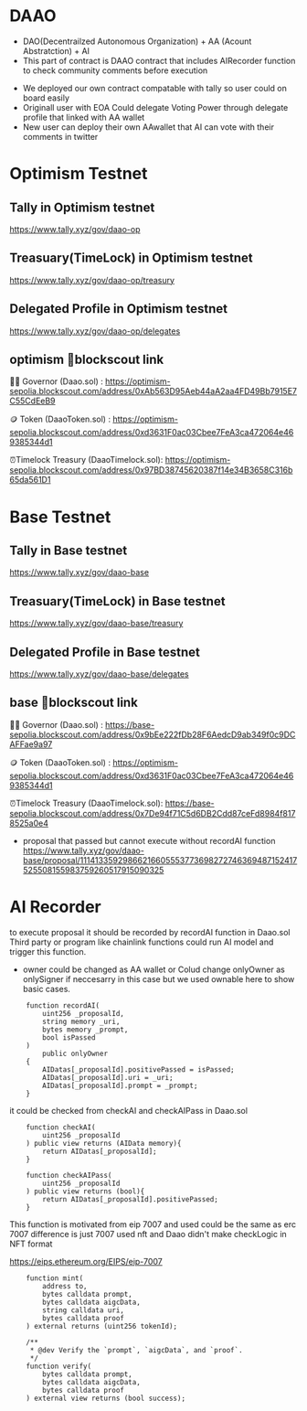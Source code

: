 # DAAO
- DAO(Decentrailzed Autonomous Organization) + AA (Acount Abstratction) + AI
- This part of contract is DAAO contract that includes AIRecorder function to check community comments before execution 

* We deployed our own contract compatable with tally so user could on board easily
* Originall user with EOA Could delegate Voting Power through delegate profile that linked with AA wallet
* New user can deploy their own AAwallet that AI can vote with their comments in twitter

# Optimism Testnet

## Tally in Optimism testnet
https://www.tally.xyz/gov/daao-op

## Treasuary(TimeLock) in Optimism testnet
https://www.tally.xyz/gov/daao-op/treasury

## Delegated Profile in Optimism testnet
https://www.tally.xyz/gov/daao-op/delegates

## optimism 🔗blockscout link

👨‍⚖️ Governor (Daao.sol) : https://optimism-sepolia.blockscout.com/address/0xAb563D95Aeb44aA2aa4FD49Bb7915E7C55CdEeB9

🪙 Token (DaaoToken.sol) : https://optimism-sepolia.blockscout.com/address/0xd3631F0ac03Cbee7FeA3ca472064e469385344d1

⏰Timelock Treasury (DaaoTimelock.sol): https://optimism-sepolia.blockscout.com/address/0x97BD38745620387f14e34B3658C316b65da561D1

# Base Testnet

## Tally in Base testnet
https://www.tally.xyz/gov/daao-base

## Treasuary(TimeLock) in Base testnet
https://www.tally.xyz/gov/daao-base/treasury

## Delegated Profile in Base testnet
https://www.tally.xyz/gov/daao-base/delegates

## base 🔗blockscout link

👨‍⚖️ Governor (Daao.sol) : https://base-sepolia.blockscout.com/address/0x9bEe222fDb28F6AedcD9ab349f0c9DCAFFae9a97

🪙 Token (DaaoToken.sol) : https://optimism-sepolia.blockscout.com/address/0xd3631F0ac03Cbee7FeA3ca472064e469385344d1

⏰Timelock Treasury (DaaoTimelock.sol): https://base-sepolia.blockscout.com/address/0x7De94f71C5d6DB2Cdd87ceFd8984f8178525a0e4


- proposal that passed but cannot execute without recordAI function
https://www.tally.xyz/gov/daao-base/proposal/11141335929866216605553773698272746369487152417525508155983759260517915090325

# AI Recorder

to execute proposal it should be recorded by recordAI function in Daao.sol
Third party or program like chainlink functions could run AI model and trigger this function.

* owner could be changed as AA wallet or Colud change onlyOwner as onlySigner if neccesarry in this case but we used ownable here to show basic cases.

```
    function recordAI(
        uint256 _proposalId,
        string memory _uri,
        bytes memory _prompt,
        bool isPassed
    )
        public onlyOwner
    {
        AIDatas[_proposalId].positivePassed = isPassed;
        AIDatas[_proposalId].uri = _uri;
        AIDatas[_proposalId].prompt = _prompt;
    }
```

it could be checked from checkAI and checkAIPass in Daao.sol

```
    function checkAI(
        uint256 _proposalId
    ) public view returns (AIData memory){
        return AIDatas[_proposalId];
    }

    function checkAIPass(
        uint256 _proposalId
    ) public view returns (bool){
        return AIDatas[_proposalId].positivePassed;
    }
```

This function is motivated from eip 7007 and used could be the same as erc 7007 difference is just 7007 used nft and Daao didn't make checkLogic in NFT format

https://eips.ethereum.org/EIPS/eip-7007

```
    function mint(
        address to,
        bytes calldata prompt,
        bytes calldata aigcData,
        string calldata uri,
        bytes calldata proof
    ) external returns (uint256 tokenId);

    /**
     * @dev Verify the `prompt`, `aigcData`, and `proof`.
     */
    function verify(
        bytes calldata prompt,
        bytes calldata aigcData,
        bytes calldata proof
    ) external view returns (bool success);
```

